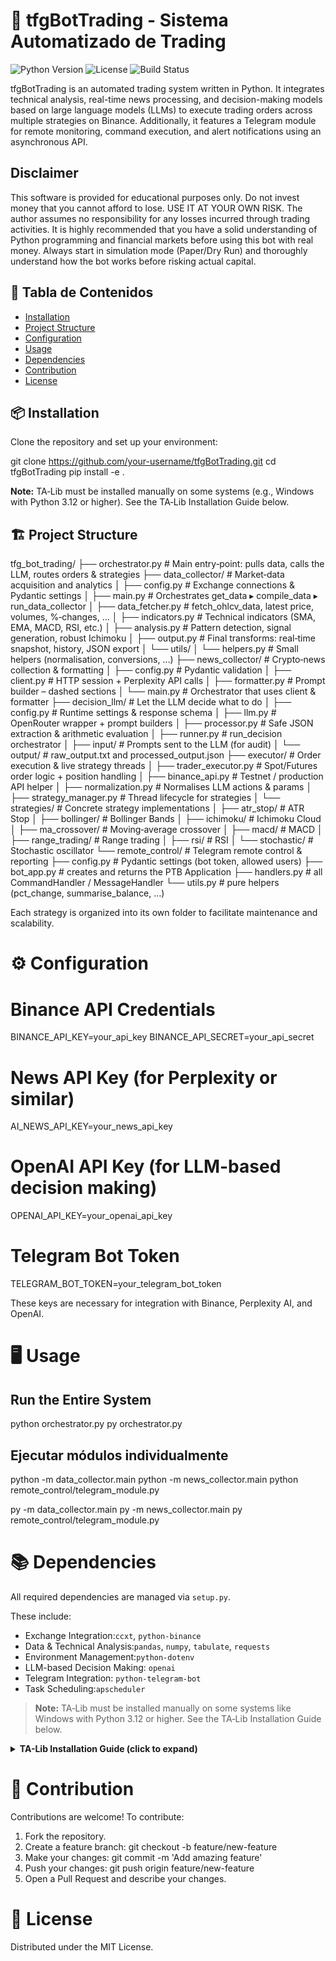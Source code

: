 # 🤖 tfgBotTrading - Sistema Automatizado de Trading

![Python Version](https://img.shields.io/badge/python-3.9%2B-blue)
![License](https://img.shields.io/badge/license-MIT-green)
![Build Status](https://img.shields.io/badge/build-passing-brightgreen)

tfgBotTrading is an automated trading system written in Python. It integrates technical analysis, real-time news processing, and decision-making models based on large language models (LLMs) to execute trading orders across multiple strategies on Binance. Additionally, it features a Telegram module for remote monitoring, command execution, and alert notifications using an asynchronous API.


## Disclaimer

This software is provided for educational purposes only. Do not invest money that you cannot afford to lose. USE IT AT YOUR OWN RISK. The author assumes no responsibility for any losses incurred through trading activities.
It is highly recommended that you have a solid understanding of Python programming and financial markets before using this bot with real money.
Always start in simulation mode (Paper/Dry Run) and thoroughly understand how the bot works before risking actual capital.


## 🚀 **Tabla de Contenidos**
- [Installation](#Installation)
- [Project Structure](#Project-Structure)
- [Configuration](#Configuration)
- [Usage](#Usage)
- [Dependencies](#Dependencies)
- [Contribution](#Contribution)
- [License](#License)


## 📦 **Installation**
Clone the repository and set up your environment:

git clone https://github.com/your-username/tfgBotTrading.git
cd tfgBotTrading
pip install -e .

**Note:**
TA‑Lib must be installed manually on some systems (e.g., Windows with Python 3.12 or higher). See the TA‑Lib Installation Guide below.


## 🏗️ **Project Structure**
tfg_bot_trading/
├── orchestrator.py               # Main entry‑point: pulls data, calls the LLM, routes orders & strategies
├── data_collector/               # Market‑data acquisition and analytics
│   ├── config.py                 # Exchange connections & Pydantic settings
│   ├── main.py                   # Orchestrates get_data ▸ compile_data ▸ run_data_collector
│   ├── data_fetcher.py           # fetch_ohlcv_data, latest price, volumes, %‑changes, …
│   ├── indicators.py             # Technical indicators (SMA, EMA, MACD, RSI, etc.)
│   ├── analysis.py               # Pattern detection, signal generation, robust Ichimoku
│   ├── output.py                 # Final transforms: real‑time snapshot, history, JSON export
│   └── utils/
│       └── helpers.py            # Small helpers (normalisation, conversions, …)
├── news_collector/               # Crypto‑news collection & formatting
│   ├── config.py                 # Pydantic validation
│   ├── client.py                 # HTTP session + Perplexity API calls
│   ├── formatter.py              # Prompt builder – dashed sections
│   └── main.py                   # Orchestrator that uses client & formatter
├── decision_llm/                 # Let the LLM decide what to do
│   ├── config.py                 # Runtime settings & response schema
│   ├── llm.py                    # OpenRouter wrapper + prompt builders
│   ├── processor.py              # Safe JSON extraction & arithmetic evaluation
│   ├── runner.py                 # run_decision orchestrator
│   ├── input/                    # Prompts sent to the LLM (for audit)
│   └── output/                   # raw_output.txt and processed_output.json
├── executor/                     # Order execution & live strategy threads
│   ├── trader_executor.py        # Spot/Futures order logic + position handling
│   ├── binance_api.py            # Testnet / production API helper
│   ├── normalization.py          # Normalises LLM actions & params
│   ├── strategy_manager.py       # Thread lifecycle for strategies
│   └── strategies/               # Concrete strategy implementations
│       ├── atr_stop/             # ATR Stop
│       ├── bollinger/            # Bollinger Bands
│       ├── ichimoku/             # Ichimoku Cloud
│       ├── ma_crossover/         # Moving‑average crossover
│       ├── macd/                 # MACD
│       ├── range_trading/        # Range trading
│       ├── rsi/                  # RSI
│       └── stochastic/           # Stochastic oscillator
└── remote_control/               # Telegram remote control & reporting
    ├── config.py                 # Pydantic settings (bot token, allowed users)
    ├── bot_app.py                # creates and returns the PTB Application
    ├── handlers.py               # all CommandHandler / MessageHandler
    └── utils.py                  # pure helpers (pct_change, summarise_balance, …)


Each strategy is organized into its own folder to facilitate maintenance and scalability.


# ⚙️ **Configuration**
# Binance API Credentials
BINANCE_API_KEY=your_api_key
BINANCE_API_SECRET=your_api_secret

# News API Key (for Perplexity or similar)
AI_NEWS_API_KEY=your_news_api_key

# OpenAI API Key (for LLM-based decision making)
OPENAI_API_KEY=your_openai_api_key

# Telegram Bot Token
TELEGRAM_BOT_TOKEN=your_telegram_bot_token

These keys are necessary for integration with Binance, Perplexity AI, and OpenAI.


# 🖥️ **Usage**
## Run the Entire System
python orchestrator.py
py orchestrator.py

## Ejecutar módulos individualmente
python -m data_collector.main
python -m news_collector.main
python remote_control/telegram_module.py

py -m data_collector.main
py -m news_collector.main
py remote_control/telegram_module.py

# 📚 **Dependencies**
All required dependencies are managed via `setup.py`.

These include:

- Exchange Integration:`ccxt`, `python-binance`
- Data & Technical Analysis:`pandas`, `numpy`, `tabulate`, `requests`
- Environment Management:`python-dotenv`
- LLM-based Decision Making: `openai`
- Telegram Integration: `python-telegram-bot`
- Task Scheduling:`apscheduler`

> **Note:** TA‑Lib must be installed manually on some systems like Windows with Python 3.12 or higher. See the TA‑Lib Installation Guide below.

<details> <summary><strong>TA-Lib Installation Guide (click to expand)</strong></summary>

✅ Windows (Python 3.12+ or 3.13)
TA-Lib requires a manual installation using a precompiled wheel:

1. Download the appropriate .whl file from the official release page (https://github.com/mrjbq7/ta-lib/releases/tag/v0.6.3).
    For Python 3.13 (64-bit), download:
    ta_lib-0.6.3-cp313-cp313-win_amd64.whl

2. Open your terminal (PowerShell or CMD) and run:
    pip install ta_lib-0.6.3-cp313-cp313-win_amd64.
    
3. Once installed, you can continue with the rest of the project setup:
    pip install -e .

🐧 Linux (Debian/Ubuntu)
    sudo apt-get install -y ta-lib
    pip install TA-Lib

🍎 macOS (Homebrew)
brew install ta-lib
pip install TA-Lib
</details>


# 🤝 **Contribution**

Contributions are welcome! To contribute:

1. Fork the repository.
2. Create a feature branch:
    git checkout -b feature/new-feature
3. Make your changes:
    git commit -m 'Add amazing feature'
4. Push your changes:
    git push origin feature/new-feature
5. Open a Pull Request and describe your changes.


# 📜 **License**
Distributed under the MIT License.